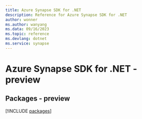 ```yaml
---
title: Azure Synapse SDK for .NET
description: Reference for Azure Synapse SDK for .NET
author: wonner
ms.author: wanyang
ms.data: 09/16/2023
ms.topic: reference
ms.devlang: dotnet
ms.service: synapse
---
```

# Azure Synapse SDK for .NET - preview
## Packages - preview
[!INCLUDE [packages](synapse-index.md)]